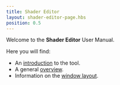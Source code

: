```yaml
---
title: Shader Editor
layout: shader-editor-page.hbs
position: 0.5
---
```


Welcome to the __Shader Editor__ User Manual.

Here you will find:

- An [introduction][1] to the tool.
- A general [overview][3].
- Information on the [window layout][2].

[1]: /shader-editor/introduction
[2]: /shader-editor/window-layout
[3]: /shader-editor/workflow
